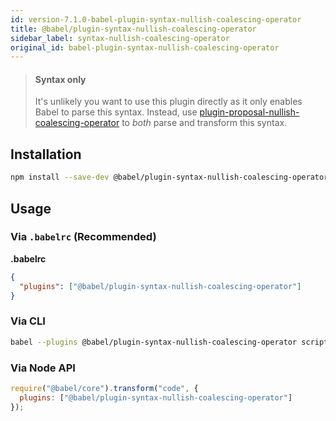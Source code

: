 ```yaml
---
id: version-7.1.0-babel-plugin-syntax-nullish-coalescing-operator
title: @babel/plugin-syntax-nullish-coalescing-operator
sidebar_label: syntax-nullish-coalescing-operator
original_id: babel-plugin-syntax-nullish-coalescing-operator
---
```


> #### Syntax only
>
> It's unlikely you want to use this plugin directly as it only enables Babel to parse this syntax. Instead, use [plugin-proposal-nullish-coalescing-operator](plugin-proposal-nullish-coalescing-operator.md) to _both_ parse and transform this syntax.

## Installation

```sh
npm install --save-dev @babel/plugin-syntax-nullish-coalescing-operator
```

## Usage

### Via `.babelrc` (Recommended)

**.babelrc**

```json
{
  "plugins": ["@babel/plugin-syntax-nullish-coalescing-operator"]
}
```

### Via CLI

```sh
babel --plugins @babel/plugin-syntax-nullish-coalescing-operator script.js
```

### Via Node API

```javascript
require("@babel/core").transform("code", {
  plugins: ["@babel/plugin-syntax-nullish-coalescing-operator"]
});
```

